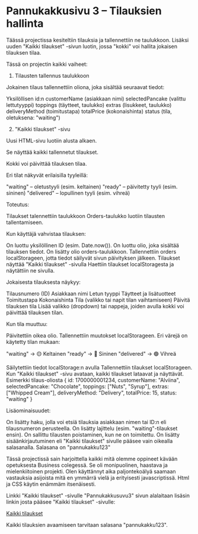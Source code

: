 
# Pannukakkusivu 3 – Tilauksien hallinta


Täässä projectissa kesiteltiin tilauksia ja tallennettiin ne taulukkoon. Lisäksi uuden "Kaikki tilaukset" -sivun luotin, jossa "kokki" voi hallita jokaisen tilauksen tilaa.

Tässä on projectin kaikki vaiheet:


1. Tilausten tallennus taulukkoon

Jokainen tilaus tallennettiin oliona, joka sisältää seuraavat tiedot:

Yksilöllisen id:n
customerName (asiakkaan nimi)
selectedPancake (valittu lettutyyppi)
toppings (täytteet, taulukko)
extras (lisukkeet, taulukko)
deliveryMethod (toimitustapa)
totalPrice (kokonaishinta)
status (tila, oletuksena: "waiting")

2. "Kaikki tilaukset" -sivu

Uusi HTML-sivu luotiin alusta alkaen. 

Se näyttää kaikki tallennetut tilaukset.

Kokki voi päivittää tilauksen tilaa.

Eri tilat näkyvät erilaisilla tyyleillä:

"waiting" – oletustyyli (esim. keltainen)
"ready" – päivitetty tyyli (esim. sininen)
"delivered" – lopullinen tyyli (esim. vihreä)


Toteutus:

Tilaukset talennettiin taulukkoon
Orders-taulukko luotiin tilausten tallentamiseen.

Kun käyttäjä vahvistaa tilauksen:

On luottu yksilöllinen ID (esim. Date.now()).
On luottu olio, joka sisältää tilauksen tiedot.
On lisätty olio orders-taulukkoon.
Tallennettiin orders localStorageen, jotta tiedot säilyvät sivun päivityksen jälkeen.
Tilaukset näyttää "Kaikki tilaukset" -sivulla
Haettiin tilaukset localStoragesta ja näytättiin ne sivulla.

Jokaisesta tilauksesta näykyy:

Tilausnumero (ID)
Asiakkaan nimi
Letun tyyppi
Täytteet ja lisätuotteet
Toimitustapa
Kokonaishinta
Tila (valikko tai napit tilan vaihtamiseen)
Päivitä tilauksen tila
Lisää valikko (dropdown) tai nappeja, joiden avulla kokki voi päivittää tilauksen tilan.

Kun tila muuttuu:

Päivitettiin oikea olio.
Tallennettiin muutokset localStorageen.
Eri värejä on käytetty tilan mukaan:

"waiting" → 🟡 Keltainen
"ready" → 🔵 Sininen
"delivered" → 🟢 Vihreä

Säilytettiin tiedot localStorage:n avulla
Tallennettiin tilaukset localStorageen.
Kun "Kaikki tilaukset" -sivu avataan,  kaikki tilaukset lataavat ja näyttävät.
Esimerkki tilaus-oliosta
{
  id: 1700000001234,
  customerName: "Alviina",
  selectedPancake: "Chocolate",
  toppings: ["Nuts", "Syrup"],
  extras: ["Whipped Cream"],
  deliveryMethod: "Delivery",
  totalPrice: 15,
  status: "waiting"
}

Lisäominaisuudet:
 
On lisätty haku, jolla voi etsiä tilauksia asiakkaan nimen tai ID:n eli tilausnumeron perusteella.
On lisätty lajittelu (esim. "waiting"-tilaukset ensin).
On sallittu tilausten poistaminen, kun ne on toimitettu.
On lisätty sisäänkirjautuminen eli "Kaikki tilaukset" sivulle pääsee vain oikealla salasanalla. Salasana on "pannukakku123"

Tässä  projectissä sain harjoittella kaikki mitä olemme oppineet kävään opetuksesta Business colegessä. Se oli monipuolinen, haastava ja mielenkiitoinen projekti. Olen käyttännyt aika paljontekoälyä saamaan vastauksia asijoista mitä en ymmärrä vielä ja erityisesti javascriptissä. Html ja CSS käytin enämmäm itsenäisesti. 


Linkki "Kaikki tilaukset" -sivulle
"Pannukakkusuvu3" sivun alalaitaan lisäsin linkin josta pääsee "Kaikki tilaukset" -sivulle:  <p><a href="orders.html">Kaikki tilaukset</a></p>
    
Kaikki tilauksien avaamiseen tarvitaan salasana "pannukakku123".

